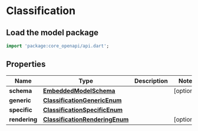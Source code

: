 # Classification

## Load the model package
```dart
import 'package:core_openapi/api.dart';
```

## Properties
Name | Type | Description | Notes
------------ | ------------- | ------------- | -------------
**schema** | [**EmbeddedModelSchema**](EmbeddedModelSchema) |  | [optional] 
**generic** | [**ClassificationGenericEnum**](ClassificationGenericEnum) |  | 
**specific** | [**ClassificationSpecificEnum**](ClassificationSpecificEnum) |  | 
**rendering** | [**ClassificationRenderingEnum**](ClassificationRenderingEnum) |  | [optional] 




